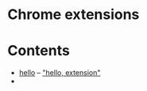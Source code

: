 # Chrome extensions

# Contents

* [hello](./hello) &ndash; ["hello, extension"](https://developer.chrome.com/docs/extensions/mv3/getstarted/development-basics/)
* 